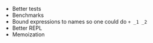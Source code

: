 * Better tests
* Benchmarks
* Bound expressions to names so one could do `+ _1 _2`
* Better REPL
* Memoization
